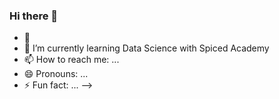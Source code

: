 ### Hi there 👋


- 🔭 
- 🌱 I’m currently learning Data Science with Spiced Academy
- 📫 How to reach me: ...
- 😄 Pronouns: ...
- ⚡ Fun fact: ...
-->
